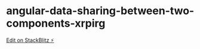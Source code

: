 # angular-data-sharing-between-two-components-xrpirg

[Edit on StackBlitz ⚡️](https://stackblitz.com/edit/angular-data-sharing-between-two-components-xrpirg)